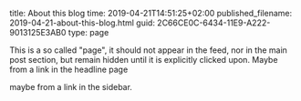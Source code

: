 title: About this blog
time: 2019-04-21T14:51:25+02:00
published_filename: 2019-04-21-about-this-blog.html
guid: 2C66CE0C-6434-11E9-A222-9013125E3AB0
type: page

This is a so called "page", it should not appear in the feed, nor in the main post section, but remain hidden until 
it is explicitly clicked upon. Maybe from a link in the headline page

maybe from a link in the sidebar.


